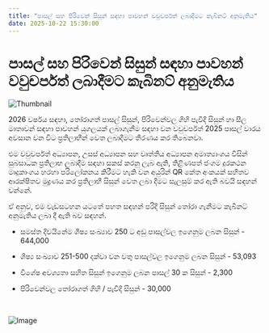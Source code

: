```yaml
---
title: "පාසල් සහ පිරිවෙන් සිසුන් සඳහා පාවහන් වවුචර්පත් ලබාදීමට කැබිනට් අනුමැතිය"
date: 2025-10-22 15:30:00
---
```


# පාසල් සහ පිරිවෙන් සිසුන් සඳහා පාවහන් වවුචර්පත් ලබාදීමට කැබිනට් අනුමැතිය

![Thumbnail](https://helakuru.sgp1.cdn.digitaloceanspaces.com/esana/images/lib/school-shose-archived.jpg)

2026 වර්ෂය සඳහා, තෝරාගත් පාසල් සිසුන්, පිරිවෙන්වල ගිහි පැවිදි සිසුන් හා සීල මාතාවන් සඳහා පාවහන් යුගලයක් ලබාගැනීම සඳහා වන වවුචර්පත් 2025 පාසල් වාරය අවසාන වන විට ප්‍රතිලාභීන් වෙත ලබාදීමට තීරණය කර තිබෙනවා.

එම වවුචර්පත් අධ්‍යාපන, උසස් අධ්‍යාපන සහ වෘත්තීය අධ්‍යාපන අමාත්‍යාංශය විසින් සුබසාධක ප්‍රතිලාභ ලබාදීම සඳහා සකස් කරනු ලැබ ඇති, තිළිණපත් ජංගම දුරකථන මෘදුකාංගය හරහා පරිලෝකනය කිරීමට හැකි වන අයුරින් QR කේත අංකයක් සහිතව ආරක්ෂිතව මුද්‍රණය කර ප්‍රතිලාභී සිසුන් වෙත ලබා දීමට සැලසුම් කර ඇති බවයි සඳහන් වන්නේ.

ඒ අනුව, එම වැඩසටහන යටතේ පහත සඳහන් පරිදි සිසුන් තෝරා ගැනීමට කැබිනට් අනුමැතිය ලබා දී ඇති බව සඳහන්.

* සමස්ත දිවයිනේම ශිෂ්‍ය සංඛ්‍යාව 250 ට අඩු පාසල්වල ඉගෙනුම ලබන සිසුන් - 644,000

* ශිෂ්‍ය සංඛ්‍යාව 251-500 දක්වා වන වතු පාසල්වල ඉගෙනුම ලබන සිසුන් - 53,093

* විශේෂ අවශ්‍යතා සහිත සිසුන් ඉගෙනුම ලබන පාසල් 30 ක සිසුන් - 2,300

* පිරිවෙන්වල තෝරාගත් ගිහි / පැවිදි සිසුන් - 30,000

 

![Image](https://helakuru.sgp1.cdn.digitaloceanspaces.com/esana/images/68f893e44290cpdf_page_0.jpeg)

